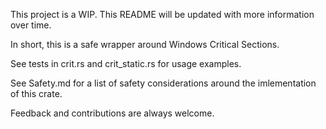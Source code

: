 This project is a WIP. This README will be updated with more information over time.

In short, this is a safe wrapper around Windows Critical Sections.

See tests in crit.rs and crit_static.rs for usage examples.

See Safety.md for a list of safety considerations around the imlementation of this crate.

Feedback and contributions are always welcome.